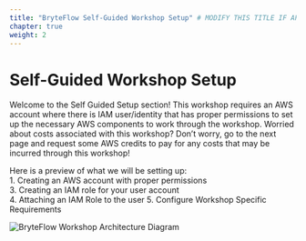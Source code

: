 ```yaml
---
title: "BryteFlow Self-Guided Workshop Setup" # MODIFY THIS TITLE IF APPLICABLE
chapter: true
weight: 2
---
```


# Self-Guided Workshop Setup <!-- MODIFY THIS HEADING -->

Welcome to the Self Guided Setup section! This workshop requires an AWS account where there is IAM user/identity that has proper permissions to set up the necessary AWS components to work through the workshop. Worried about costs associated with this workshop? Don’t worry, go to the next page and request some AWS credits to pay for any costs that may be incurred through this workshop!

Here is a preview of what we will be setting up:  
    1. Creating an AWS account with proper permissions  
    3. Creating an IAM role for your user account  
    4. Attaching an IAM Role  to the user
    5. Configure Workshop Specific Requirements
  
  
![BryteFlow Workshop Architecture Diagram](/images/Snowflake_data_integration.png)